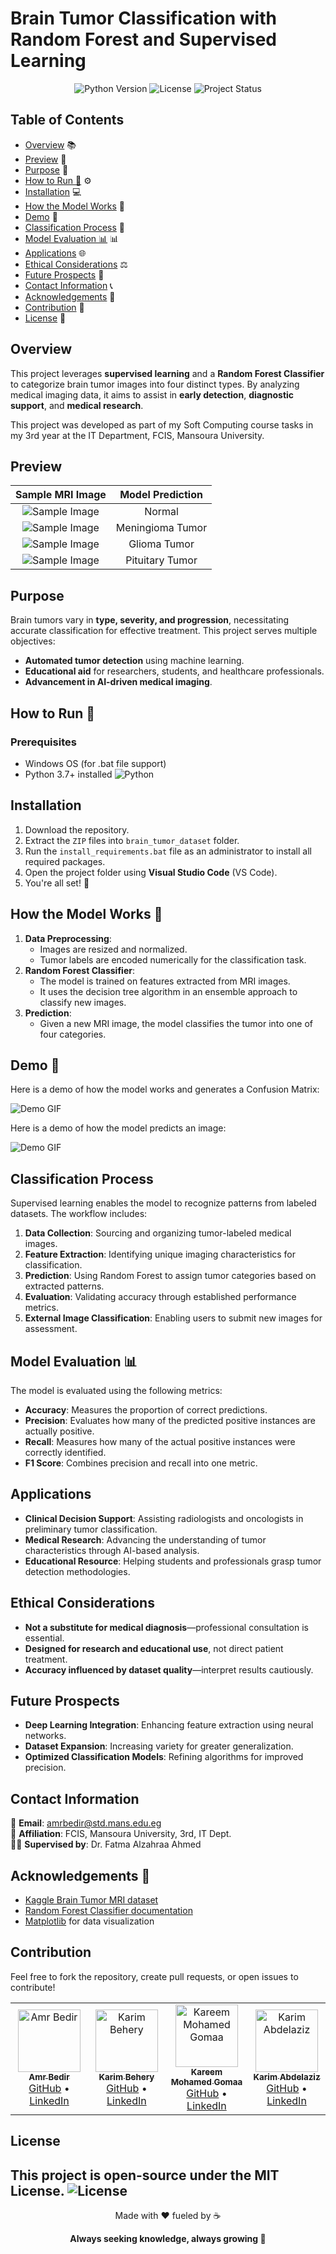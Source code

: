 # Brain Tumor Classification with Random Forest and Supervised Learning

<p align="center">
  <img src="https://img.shields.io/badge/Python-3.7%2B-blue" alt="Python Version" />
  <img src="https://img.shields.io/badge/License-MIT-green" alt="License" />
  <img src="https://img.shields.io/badge/Status-Completed-brightgreen" alt="Project Status" />
</p>

## Table of Contents
- [Overview](#overview) 📚
- [Preview](#preview) 📸
- [Purpose](#purpose) 🎯
- [How to Run 🚀](#how-to-run-) ⚙️
- [Installation](#installation) 💻
- [How the Model Works](#how-the-model-works-) 🤖
- [Demo](#demo-) 🎥
- [Classification Process](#classification-process) 🧠
- [Model Evaluation 📊](#model-evaluation-) 📊
- [Applications](#applications) 🌐
- [Ethical Considerations](#ethical-considerations) ⚖️
- [Future Prospects](#future-prospects) 🔮
- [Contact Information](#contact-information) 📞
- [Acknowledgements](#acknowledgements-) 🙏
- [Contribution](#contribution) 🤝
- [License](#license) 📝


## Overview
This project leverages **supervised learning** and a **Random Forest Classifier** to categorize brain tumor images into four distinct types. By analyzing medical imaging data, it aims to assist in **early detection**, **diagnostic support**, and **medical research**.

This project was developed as part of my Soft Computing course tasks in my 3rd year at the IT Department, FCIS, Mansoura University.



## Preview

| Sample MRI Image | Model Prediction |
|:----------------:|:----------------:|
| ![Sample Image](./test_cases/N_101.jpg) | Normal |
| ![Sample Image](./test_cases/M_6.jpg) | Meningioma Tumor |
| ![Sample Image](./test_cases/G_2.jpg) | Glioma Tumor |
| ![Sample Image](./test_cases/P_28.jpg) | Pituitary Tumor |


## Purpose
Brain tumors vary in **type, severity, and progression**, necessitating accurate classification for effective treatment. This project serves multiple objectives:
- **Automated tumor detection** using machine learning.
- **Educational aid** for researchers, students, and healthcare professionals.
- **Advancement in AI-driven medical imaging**.

## How to Run 🚀

### Prerequisites
- Windows OS (for .bat file support)
- Python 3.7+ installed ![Python](https://img.shields.io/badge/Python-3.7%2B-blue)


## Installation

1. Download the repository.
2. Extract the `ZIP` files into `brain_tumor_dataset` folder.
3. Run the `install_requirements.bat` file as an administrator to install all required packages.
4. Open the project folder using **Visual Studio Code** (VS Code).
5. You're all set! 🎉

## How the Model Works 🤖

1. **Data Preprocessing**: 
   - Images are resized and normalized.
   - Tumor labels are encoded numerically for the classification task.
2. **Random Forest Classifier**: 
   - The model is trained on features extracted from MRI images.
   - It uses the decision tree algorithm in an ensemble approach to classify new images.
3. **Prediction**: 
   - Given a new MRI image, the model classifies the tumor into one of four categories.

## Demo 🎥
Here is a demo of how the model works and generates a Confusion Matrix:

![Demo GIF](./demo_01.gif)

Here is a demo of how the model predicts an image:

![Demo GIF](./demo_02.gif)

## Classification Process
Supervised learning enables the model to recognize patterns from labeled datasets. The workflow includes:
1. **Data Collection**: Sourcing and organizing tumor-labeled medical images.
2. **Feature Extraction**: Identifying unique imaging characteristics for classification.
3. **Prediction**: Using Random Forest to assign tumor categories based on extracted patterns.
4. **Evaluation**: Validating accuracy through established performance metrics.
5. **External Image Classification**: Enabling users to submit new images for assessment.

## Model Evaluation 📊
The model is evaluated using the following metrics:
- **Accuracy**: Measures the proportion of correct predictions.
- **Precision**: Evaluates how many of the predicted positive instances are actually positive.
- **Recall**: Measures how many of the actual positive instances were correctly identified.
- **F1 Score**: Combines precision and recall into one metric.

## Applications
- **Clinical Decision Support**: Assisting radiologists and oncologists in preliminary tumor classification.
- **Medical Research**: Advancing the understanding of tumor characteristics through AI-based analysis.
- **Educational Resource**: Helping students and professionals grasp tumor detection methodologies.

## Ethical Considerations
- **Not a substitute for medical diagnosis**—professional consultation is essential.
- **Designed for research and educational use**, not direct patient treatment.
- **Accuracy influenced by dataset quality**—interpret results cautiously.

## Future Prospects
- **Deep Learning Integration**: Enhancing feature extraction using neural networks.
- **Dataset Expansion**: Increasing variety for greater generalization.
- **Optimized Classification Models**: Refining algorithms for improved precision.

## Contact Information  
📧 **Email**: amrbedir@std.mans.edu.eg  
🏫 **Affiliation**: FCIS, Mansoura University, 3rd, IT Dept.  
👩‍🔬 **Supervised by**: Dr. Fatma Alzahraa Ahmed

## Acknowledgements 🙏
- [Kaggle Brain Tumor MRI dataset](https://www.kaggle.com/datasets/masoudnickparvar/brain-tumor-mri-dataset)
- [Random Forest Classifier documentation](https://scikit-learn.org/stable/modules/ensemble.html#random-forest)
- [Matplotlib](https://matplotlib.org/) for data visualization

## Contribution
Feel free to fork the repository, create pull requests, or open issues to contribute!


<div align="left">

<table>
  <tr>
    <td align="center">
      <a href="https://github.com/AmrBedir">
        <img src="https://avatars.githubusercontent.com/AmrBedir" width="100px;" alt="Amr Bedir"/><br />
        <sub><b>Amr Bedir</b></sub>
      </a>
      <br />
      <a href="https://github.com/AmrBedir">GitHub</a> • <a href="https://www.linkedin.com/in/amrbedir/">LinkedIn</a>
    </td>
    <td align="center">
      <a href="https://github.com/karimbehery">
        <img src="https://avatars.githubusercontent.com/karimbehery" width="100px;" alt="Karim Behery"/><br />
        <sub><b>Karim Behery</b></sub>
      </a>
      <br />
      <a href="https://github.com/karimbehery">GitHub</a> • <a href="https://www.linkedin.com/in/karimbehery/">LinkedIn</a>
    </td>
    <td align="center">
      <a href="https://github.com/KareemMohamedGomaa">
        <img src="https://avatars.githubusercontent.com/KareemMohamedGomaa" width="100px;" alt="Kareem Mohamed Gomaa"/><br />
        <sub><b>Kareem Mohamed Gomaa</b></sub>
      </a>
      <br />
      <a href="https://github.com/KareemMohamedGomaa">GitHub</a> • <a href="https://www.linkedin.com/in/kareemmohamedgomaa/">LinkedIn</a>
    </td>
        <td align="center">
      <a href="https://github.com/xkarimabdelaziz">
        <img src="https://avatars.githubusercontent.com/xkarimabdelaziz" width="100px;" alt="Karim Abdelaziz"/><br />
        <sub><b>Karim Abdelaziz</b></sub>
      </a>
      <br />
      <a href="https://github.com/xkarimabdelaziz">GitHub</a> • <a href="https://www.linkedin.com/in/xkarimabdelaziz/">LinkedIn</a>
    </td>
  </tr>
</table>

</div>


## License
This project is open-source under the **MIT License**. ![License](https://img.shields.io/badge/License-MIT-green)
---

<p align="center">Made with ❤️ fueled by ☕</p>
<p align="center"><b>Always seeking knowledge, always growing 🚀</b></p>
